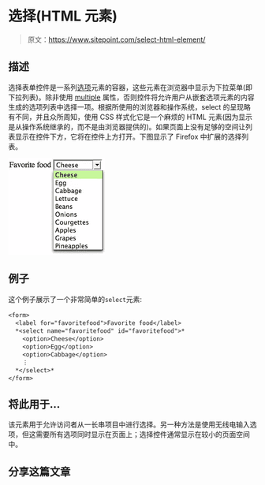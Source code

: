 # 选择(HTML 元素)

> 原文：<https://www.sitepoint.com/select-html-element/>

## 描述

选择表单控件是一系列[选项](https://reference.sitepoint.com/html/option)元素的容器，这些元素在浏览器中显示为下拉菜单(即下拉列表)。除非使用 [multiple](https://reference.sitepoint.com/html/select/multiple) 属性，否则控件将允许用户从嵌套选项元素的内容生成的选项列表中选择一项。根据所使用的浏览器和操作系统，select 的呈现略有不同，并且众所周知，使用 CSS 样式化它是一个麻烦的 HTML 元素(因为显示是从操作系统继承的，而不是由浏览器提供的)。如果页面上没有足够的空间让列表显示在控件下方，它将在控件上方打开。下图显示了 Firefox 中扩展的选择列表。

![select-expanded](img/67bd4e35f440c467f892e21a079c118f.png)

## 例子

这个例子展示了一个非常简单的`select`元素:

```
<form>
  <label for="favoritefood">Favorite food</label>
  *<select name="favoritefood" id="favoritefood">*
    <option>Cheese</option>
    <option>Egg</option>
    <option>Cabbage</option>
    ⋮
  *</select>*
</form>
```

## 将此用于…

该元素用于允许访问者从一长串项目中进行选择。另一种方法是使用无线电输入选项，但这需要所有选项同时显示在页面上；选择控件通常显示在较小的页面空间中。

## 分享这篇文章